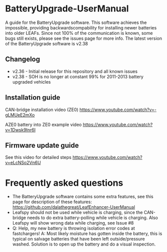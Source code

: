 # BatteryUpgrade-UserManual
A guide for the BatteryUpgrade software. This software achieves the impossible, providing backwardscompability for installing newer batteries into older LEAFs. Since not 100% of the communication is known, some bugs still exists, please see the issues page for more info. The latest version of the BatteryUpgrade software is v2.38

## Changelog
- v2.36 - Initial release for this repository and all known issues
- v2.38 - SOH is no longer at constant 99% for 2011-2013 battery upgraded vehicles

## Installation guide
CAN-bridge installation video (ZE0) https://www.youtube.com/watch?v=-gLMUeE2mXo

AZE0 battery into ZE0 example video https://www.youtube.com/watch?v=1Dwsk9lnr6I

## Firmware update guide
See this video for detailed steps https://www.youtube.com/watch?v=eLcNSo2Vn6U

# Frequently asked questions
 - The BatteryUpgrade software contains some extra features, see this page for description of these features: https://github.com/dalathegreat/LeafEnhancer-UserManual
 - Leafspy should not be used while vehicle is charging, since the CAN-bridge needs to do extra battery-polling while vehicle is charging. Also Leafspy will show wrong data while charging, see Issue #8
 - Q: Help, my new battery is throwing isolation error codes at fastchargers! A: Most likely moisture has gotten inside the battery, this is typical on salvage batteries that have been left outside/pressure washed. Solution is to open up the battery and do a visual inspection.
